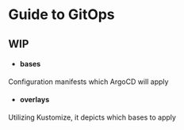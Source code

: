# Guide to GitOps

## WIP

- #### bases 
Configuration manifests which ArgoCD will apply

- #### overlays 
Utilizing Kustomize, it depicts which bases to apply 
